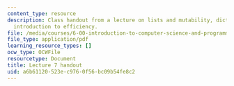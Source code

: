 ```yaml
---
content_type: resource
description: Class handout from a lecture on lists and mutability, dictionaries, and
  introduction to efficiency.
file: /media/courses/6-00-introduction-to-computer-science-and-programming-fall-2008/a6b61120523ec9760f56bc09b54fe8c2_lec7.pdf
file_type: application/pdf
learning_resource_types: []
ocw_type: OCWFile
resourcetype: Document
title: Lecture 7 handout
uid: a6b61120-523e-c976-0f56-bc09b54fe8c2
---
```

